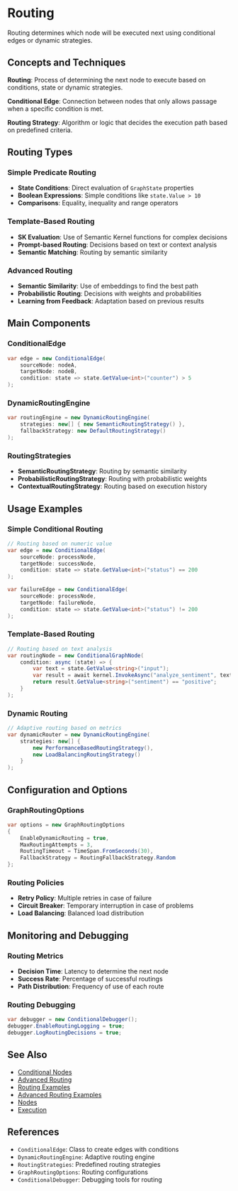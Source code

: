 # Routing

Routing determines which node will be executed next using conditional edges or dynamic strategies.

## Concepts and Techniques

**Routing**: Process of determining the next node to execute based on conditions, state or dynamic strategies.

**Conditional Edge**: Connection between nodes that only allows passage when a specific condition is met.

**Routing Strategy**: Algorithm or logic that decides the execution path based on predefined criteria.

## Routing Types

### Simple Predicate Routing
* **State Conditions**: Direct evaluation of `GraphState` properties
* **Boolean Expressions**: Simple conditions like `state.Value > 10`
* **Comparisons**: Equality, inequality and range operators

### Template-Based Routing
* **SK Evaluation**: Use of Semantic Kernel functions for complex decisions
* **Prompt-based Routing**: Decisions based on text or context analysis
* **Semantic Matching**: Routing by semantic similarity

### Advanced Routing
* **Semantic Similarity**: Use of embeddings to find the best path
* **Probabilistic Routing**: Decisions with weights and probabilities
* **Learning from Feedback**: Adaptation based on previous results

## Main Components

### ConditionalEdge
```csharp
var edge = new ConditionalEdge(
    sourceNode: nodeA,
    targetNode: nodeB,
    condition: state => state.GetValue<int>("counter") > 5
);
```

### DynamicRoutingEngine
```csharp
var routingEngine = new DynamicRoutingEngine(
    strategies: new[] { new SemanticRoutingStrategy() },
    fallbackStrategy: new DefaultRoutingStrategy()
);
```

### RoutingStrategies
* **SemanticRoutingStrategy**: Routing by semantic similarity
* **ProbabilisticRoutingStrategy**: Routing with probabilistic weights
* **ContextualRoutingStrategy**: Routing based on execution history

## Usage Examples

### Simple Conditional Routing
```csharp
// Routing based on numeric value
var edge = new ConditionalEdge(
    sourceNode: processNode,
    targetNode: successNode,
    condition: state => state.GetValue<int>("status") == 200
);

var failureEdge = new ConditionalEdge(
    sourceNode: processNode,
    targetNode: failureNode,
    condition: state => state.GetValue<int>("status") != 200
);
```

### Template-Based Routing
```csharp
// Routing based on text analysis
var routingNode = new ConditionalGraphNode(
    condition: async (state) => {
        var text = state.GetValue<string>("input");
        var result = await kernel.InvokeAsync("analyze_sentiment", text);
        return result.GetValue<string>("sentiment") == "positive";
    }
);
```

### Dynamic Routing
```csharp
// Adaptive routing based on metrics
var dynamicRouter = new DynamicRoutingEngine(
    strategies: new[] {
        new PerformanceBasedRoutingStrategy(),
        new LoadBalancingRoutingStrategy()
    }
);
```

## Configuration and Options

### GraphRoutingOptions
```csharp
var options = new GraphRoutingOptions
{
    EnableDynamicRouting = true,
    MaxRoutingAttempts = 3,
    RoutingTimeout = TimeSpan.FromSeconds(30),
    FallbackStrategy = RoutingFallbackStrategy.Random
};
```

### Routing Policies
* **Retry Policy**: Multiple retries in case of failure
* **Circuit Breaker**: Temporary interruption in case of problems
* **Load Balancing**: Balanced load distribution

## Monitoring and Debugging

### Routing Metrics
* **Decision Time**: Latency to determine the next node
* **Success Rate**: Percentage of successful routings
* **Path Distribution**: Frequency of use of each route

### Routing Debugging
```csharp
var debugger = new ConditionalDebugger();
debugger.EnableRoutingLogging = true;
debugger.LogRoutingDecisions = true;
```

## See Also

* [Conditional Nodes](../how-to/conditional-nodes.md)
* [Advanced Routing](../how-to/advanced-routing.md)
* [Routing Examples](../examples/dynamic-routing.md)
* [Advanced Routing Examples](../examples/advanced-routing.md)
* [Nodes](../concepts/node-types.md)
* [Execution](../concepts/execution-model.md)

## References

* `ConditionalEdge`: Class to create edges with conditions
* `DynamicRoutingEngine`: Adaptive routing engine
* `RoutingStrategies`: Predefined routing strategies
* `GraphRoutingOptions`: Routing configurations
* `ConditionalDebugger`: Debugging tools for routing
